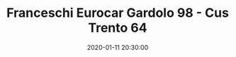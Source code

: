 ---
title: Franceschi Eurocar Gardolo 98 - Cus Trento 64
date: 2020-01-11 20:30:00
squadra-a: Cus Trento
punteggio-a: 64
squadra-b: Franceschi Eurocar Gardolo
punteggio-b: 98
partite/squadra: serie-d-19-20
luogo: Centro Sportivo Trento Nord
categoria: serie d
---